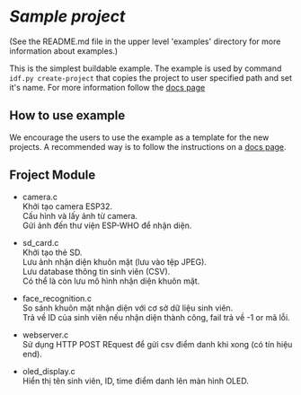 # _Sample project_

(See the README.md file in the upper level 'examples' directory for more information about examples.)

This is the simplest buildable example. The example is used by command `idf.py create-project`
that copies the project to user specified path and set it's name. For more information follow the [docs page](https://docs.espressif.com/projects/esp-idf/en/latest/api-guides/build-system.html#start-a-new-project)

## How to use example
We encourage the users to use the example as a template for the new projects.
A recommended way is to follow the instructions on a [docs page](https://docs.espressif.com/projects/esp-idf/en/latest/api-guides/build-system.html#start-a-new-project).

## Froject Module 
- camera.c <br>
    Khởi tạo camera ESP32. <br>
    Cấu hình và lấy ảnh từ camera. <br>
    Gửi ảnh đến thư viện ESP-WHO để nhận diện.

- sd_card.c <br>
    Khởi tạo thẻ SD. <br>
    Lưu ảnh nhận diện khuôn mặt (lưu vào tệp JPEG). <br>
    Lưu database thông tin sinh viên (CSV). <br>
    Có thể là còn lưu mô hình nhận diện khuôn mặt.

- face_recognition.c <br>
So sánh khuôn mặt nhận diện với cơ sở dữ liệu sinh viên. <br>
Trả về ID của sinh viên nếu nhận diện thành công, fail trả về -1 or mã lỗi.

- webserver.c <br>
Sử dụng HTTP POST REquest để gửi csv điểm danh khi xong (có tín hiệu end).

- oled_display.c <br>
Hiển thị tên sinh viên, ID, time điểm danh lên màn hình OLED.

